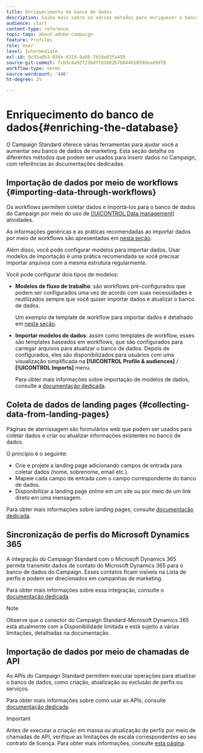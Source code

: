 ```yaml
---
title: Enriquecimento do banco de dados
description: Saiba mais sobre os vários métodos para enriquecer o banco de dados.
audience: start
content-type: reference
topic-tags: about-adobe-campaign
feature: Profiles
role: User
level: Intermediate
exl-id: 9c55a8b3-034e-4319-8a88-7b59e83fa458
source-git-commit: fcb5c4a92f23bdffd1082b7b044b5859dead9d70
workflow-type: tm+mt
source-wordcount: '446'
ht-degree: 2%

---
```


# Enriquecimento do banco de dados{#enriching-the-database}

O Campaign Standard oferece várias ferramentas para ajudar você a aumentar seu banco de dados de marketing. Esta seção detalha os diferentes métodos que podem ser usados para inserir dados no Campaign, com referências às documentações dedicadas.

## Importação de dados por meio de workflows {#importing-data-through-workflows}

Os workflows permitem coletar dados e importá-los para o banco de dados do Campaign por meio do uso de [[!UICONTROL Data management]](../../automating/using/about-data-management-activities.md) atividades.

As informações genéricas e as práticas recomendadas ao importar dados por meio de workflows são apresentadas em [nesta seção](../../automating/using/about-data-import-and-export.md).

Além disso, você pode configurar modelos para importar dados. Usar modelos de importação é uma prática recomendada se você precisar importar arquivos com a mesma estrutura regularmente.

Você pode configurar dois tipos de modelos:

* **Modelos de fluxo de trabalho**: são workflows pré-configurados que podem ser configurados uma vez de acordo com suas necessidades e reutilizados sempre que você quiser importar dados e atualizar o banco de dados.

  Um exemplo de template de workflow para importar dados é detalhado em [nesta seção](../../automating/using/creating-import-workflow-templates.md).

* **Importar modelos de dados**: assim como templates de workflow, esses são templates baseados em workflows, que são configurados para carregar arquivos para atualizar o banco de dados. Depois de configurados, eles são disponibilizados para usuários com uma visualização simplificada na **[!UICONTROL Profile & audiences]** / **[!UICONTROL Imports]** menu.

  Para obter mais informações sobre importação de modelos de dados, consulte a [documentação dedicada](../../automating/using/importing-data-with-import-templates.md).

## Coleta de dados de landing pages {#collecting-data-from-landing-pages}

Páginas de aterrissagem são formulários web que podem ser usados para coletar dados e criar ou atualizar informações existentes no banco de dados.

O princípio é o seguinte:

* Crie e projete a landing page adicionando campos de entrada para coletar dados (nome, sobrenome, email etc.).
* Mapeie cada campo de entrada com o campo correspondente do banco de dados.
* Disponibilizar a landing page online em um site ou por meio de um link direto em uma mensagem.

Para obter mais informações sobre landing pages, consulte [documentação dedicada](../../channels/using/getting-started-with-landing-pages.md).

## Sincronização de perfis do Microsoft Dynamics 365

A integração do Campaign Standard com o Microsoft Dynamics 365 permite transmitir dados de contato do Microsoft Dynamics 365 para o banco de dados do Campaign.
Esses contatos ficam visíveis na Lista de perfis e podem ser direcionados em campanhas de marketing.

Para obter mais informações sobre essa integração, consulte o [documentação dedicada](../../integrating/using/d365-acs-get-started.md).

>[!NOTE]
>
>Observe que o conector do Campaign Standard-Microsoft Dynamics 365 está atualmente com a Disponibilidade limitada e está sujeito a várias limitações, detalhadas na documentação.

## Importação de dados por meio de chamadas de API

As APIs do Campaign Standard permitem executar operações para atualizar o banco de dados, como criação, atualização ou exclusão de perfis ou serviços.

Para obter mais informações sobre como usar as APIs, consulte [documentação dedicada](../../api/using/get-started-apis.md).

>[!IMPORTANT]
>
>Antes de executar a criação em massa ou atualização de perfis por meio de chamadas de API, verifique as limitações de escala correspondentes ao seu contrato de licença. Para obter mais informações, consulte [esta página](https://helpx.adobe.com/legal/product-descriptions/campaign-standard.html#ITInfrastructureResourcesbyActiveProfilesTiers).
